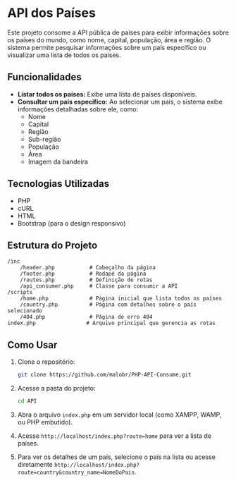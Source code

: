 # API dos Países

Este projeto consome a API pública de países para exibir informações sobre os países do mundo, como nome, capital, população, área e região. O sistema permite pesquisar informações sobre um país específico ou visualizar uma lista de todos os países.

## Funcionalidades

- **Listar todos os países:** Exibe uma lista de países disponíveis.
- **Consultar um país específico:** Ao selecionar um país, o sistema exibe informações detalhadas sobre ele, como:
  - Nome
  - Capital
  - Região
  - Sub-região
  - População
  - Área
  - Imagem da bandeira

## Tecnologias Utilizadas

- PHP
- cURL
- HTML
- Bootstrap (para o design responsivo)

## Estrutura do Projeto

```
/inc
    /header.php           # Cabeçalho da página
    /footer.php           # Rodapé da página
    /routes.php           # Definição de rotas
    /api_consumer.php     # Classe para consumir a API
/scripts
    /home.php             # Página inicial que lista todos os países
    /country.php          # Página com detalhes sobre o país selecionado
    /404.php              # Página de erro 404
index.php                # Arquivo principal que gerencia as rotas
```

## Como Usar

1. Clone o repositório:

   ```bash
   git clone https://github.com/malobr/PHP-API-Consume.git
   ```

2. Acesse a pasta do projeto:

   ```bash
   cd API
   ```

3. Abra o arquivo `index.php` em um servidor local (como XAMPP, WAMP, ou PHP embutido).

4. Acesse `http://localhost/index.php?route=home` para ver a lista de países.

5. Para ver os detalhes de um país, selecione o país na lista ou acesse diretamente `http://localhost/index.php?route=country&country_name=NomeDoPais`.

